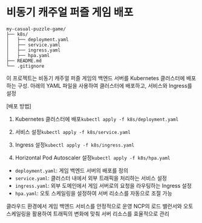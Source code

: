 # 비동기 캐주얼 퍼즐 게임 배포

```
my-casual-puzzle-game/
├── k8s/
│   ├── deployment.yaml
│   ├── service.yaml
│   ├── ingress.yaml
│   ├── hpa.yaml
├── README.md
└── .gitignore
```

이 프로젝트는 비동기 캐주얼 퍼즐 게임의 백엔드 서버를 Kubernetes 클러스터에 배포하는 구성.
아래의 YAML 파일을 사용하여 클러스터에 배포하고, 서비스와 Ingress를 설정

[배포 방법]
1. Kubernetes 클러스터에 배포`
kubectl apply -f k8s/deployment.yaml
`

2. 서비스 설정`
kubectl apply -f k8s/service.yaml
`

3. Ingress 설정`
kubectl apply -f k8s/ingress.yaml
`

4. Horizontal Pod Autoscaler 설정`
kubectl apply -f k8s/hpa.yaml
`


- `deployment.yaml`: 게임 백엔드 서버의 배포를 정의
- `service.yaml`: 클러스터 내에서 외부 트래픽을 처리하는 서비스 설정
- `ingress.yaml`: 외부 도메인에서 게임 서버로의 요청을 라우팅하는 Ingress 설정
- `hpa.yaml`: 오토 스케일링을 설정하여 서버 리소스를 자동으로 조절 가능

클라우드 환경에서 게임 백엔드 서비스를 안정적으로 운영
NCP의 로드 밸런서와 오토 스케일링을 활용하여 트래픽의 변화에 맞춰 서버 리소스를 효율적으로 관리
